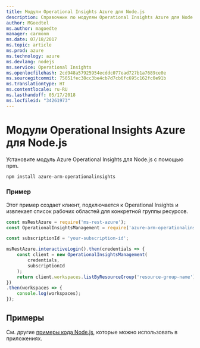 ```yaml
---
title: Модули Operational Insights Azure для Node.js
description: Справочник по модулям Operational Insights Azure для Node.js
author: MGoedtel
ms.author: magoedte
manager: carmonm
ms.date: 07/18/2017
ms.topic: article
ms.prod: azure
ms.technology: azure
ms.devlang: nodejs
ms.service: Operational Insights
ms.openlocfilehash: 2cd948a57925954ecddc077ead727b1a7689ce0e
ms.sourcegitcommit: 75051fec38cc3be4cb7d7cb6fc695c162fc0e91b
ms.translationtype: HT
ms.contentlocale: ru-RU
ms.lasthandoff: 05/17/2018
ms.locfileid: "34261973"
---
```

# <a name="azure-operational-insights-modules-for-nodejs"></a>Модули Operational Insights Azure для Node.js

Установите модуль Azure Operational Insights для Node.js с помощью npm.

```bash
npm install azure-arm-operationalinsights
```

### <a name="example"></a>Пример 

Этот пример создает клиент, подключается к Operational Insights и извлекает список рабочих областей для конкретной группы ресурсов.

```javascript
const msRestAzure = require('ms-rest-azure');
const OperationalInsightsManagement = require('azure-arm-operationalinsights');

const subscriptionId = 'your-subscription-id';

msRestAzure.interactiveLogin().then(credentials => {
    const client = new OperationalInsightsManagement(
        credentials,
        subscriptionId
    );
    return client.workspaces.listByResourceGroup('resource-group-name');
})
.then(workspaces => {
    console.log(workspaces);
});
``` 

## <a name="samples"></a>Примеры

См. другие [примеры кода Node.js](https://azure.microsoft.com/resources/samples/?platform=nodejs), которые можно использовать в приложениях.
